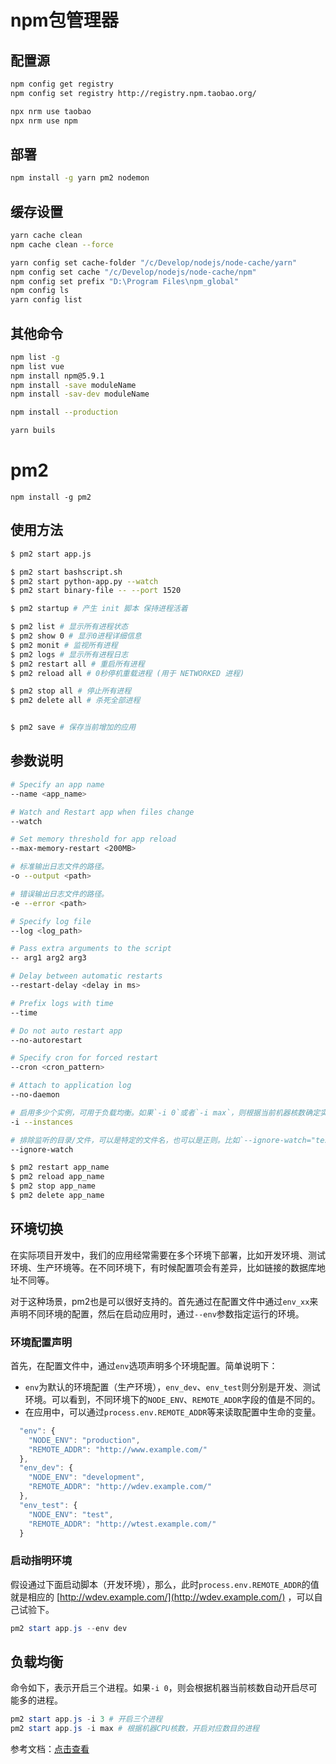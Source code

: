 # npm包管理器

## 配置源

```bash
npm config get registry
npm config set registry http://registry.npm.taobao.org/

npx nrm use taobao
npx nrm use npm
```

## 部署

```bash
npm install -g yarn pm2 nodemon
```

## 缓存设置

```bash
yarn cache clean
npm cache clean --force

yarn config set cache-folder "/c/Develop/nodejs/node-cache/yarn"
npm config set cache "/c/Develop/nodejs/node-cache/npm"
npm config set prefix "D:\Program Files\npm_global"
npm config ls
yarn config list
```

## 其他命令

```bash
npm list -g
npm list vue
npm install npm@5.9.1
npm install -save moduleName
npm install -sav-dev moduleName

npm install --production
```


```bash
yarn buils
```

# pm2

```shell
npm install -g pm2
```

## 使用方法

```bash
$ pm2 start app.js

$ pm2 start bashscript.sh
$ pm2 start python-app.py --watch
$ pm2 start binary-file -- --port 1520

$ pm2 startup # 产生 init 脚本 保持进程活着

$ pm2 list # 显示所有进程状态  
$ pm2 show 0 # 显示0进程详细信息  
$ pm2 monit # 监视所有进程  
$ pm2 logs # 显示所有进程日志  
$ pm2 restart all # 重启所有进程  
$ pm2 reload all # 0秒停机重载进程 (用于 NETWORKED 进程)

$ pm2 stop all # 停止所有进程  
$ pm2 delete all # 杀死全部进程


$ pm2 save # 保存当前增加的应用
```

## 参数说明

```bash
# Specify an app name
--name <app_name>

# Watch and Restart app when files change
--watch

# Set memory threshold for app reload
--max-memory-restart <200MB>

# 标准输出日志文件的路径。
-o --output <path>

# 错误输出日志文件的路径。
-e --error <path>

# Specify log file
--log <log_path>

# Pass extra arguments to the script
-- arg1 arg2 arg3

# Delay between automatic restarts
--restart-delay <delay in ms>

# Prefix logs with time
--time

# Do not auto restart app
--no-autorestart

# Specify cron for forced restart
--cron <cron_pattern>

# Attach to application log
--no-daemon

# 启用多少个实例，可用于负载均衡。如果`-i 0`或者`-i max`，则根据当前机器核数确定实例数目。
-i --instances

# 排除监听的目录/文件，可以是特定的文件名，也可以是正则。比如`--ignore-watch="test node_modules "some scripts""`
--ignore-watch
```

```bash
$ pm2 restart app_name
$ pm2 reload app_name
$ pm2 stop app_name
$ pm2 delete app_name
```


## 环境切换

在实际项目开发中，我们的应用经常需要在多个环境下部署，比如开发环境、测试环境、生产环境等。在不同环境下，有时候配置项会有差异，比如链接的数据库地址不同等。

对于这种场景，pm2也是可以很好支持的。首先通过在配置文件中通过`env_xx`来声明不同环境的配置，然后在启动应用时，通过`--env`参数指定运行的环境。

### 环境配置声明

首先，在配置文件中，通过`env`选项声明多个环境配置。简单说明下：

-   `env`为默认的环境配置（生产环境），`env_dev`、`env_test`则分别是开发、测试环境。可以看到，不同环境下的`NODE_ENV`、`REMOTE_ADDR`字段的值是不同的。
-   在应用中，可以通过`process.env.REMOTE_ADDR`等来读取配置中生命的变量。

```javascript
  "env": {
    "NODE_ENV": "production",
    "REMOTE_ADDR": "http://www.example.com/"
  },
  "env_dev": {
    "NODE_ENV": "development",
    "REMOTE_ADDR": "http://wdev.example.com/"
  },
  "env_test": {
    "NODE_ENV": "test",
    "REMOTE_ADDR": "http://wtest.example.com/"
  }
```

### 启动指明环境

假设通过下面启动脚本（开发环境），那么，此时`process.env.REMOTE_ADDR`的值就是相应的 [http://wdev.example.com/](http://wdev.example.com/) ，可以自己试验下。

```powershell
pm2 start app.js --env dev
```

## 负载均衡

命令如下，表示开启三个进程。如果`-i 0`，则会根据机器当前核数自动开启尽可能多的进程。

```powershell
pm2 start app.js -i 3 # 开启三个进程
pm2 start app.js -i max # 根据机器CPU核数，开启对应数目的进程 
```

参考文档：[点击查看](http://pm2.keymetrics.io/docs/usage/cluster-mode/#automatic-load-balancing)
